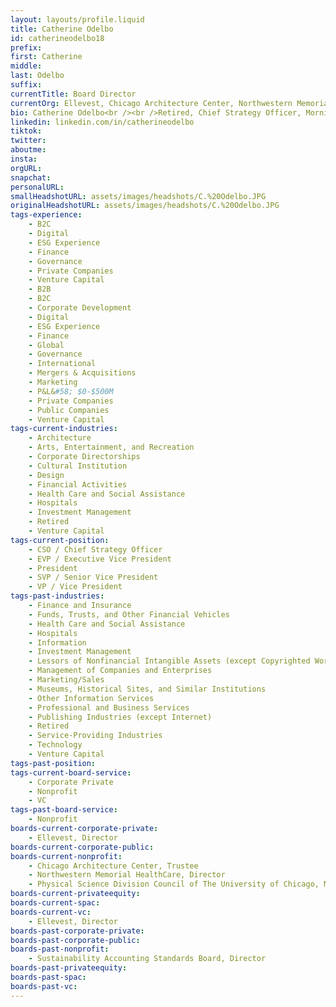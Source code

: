 ```yaml
---
layout: layouts/profile.liquid
title: Catherine Odelbo
id: catherineodelbo18
prefix: 
first: Catherine
middle: 
last: Odelbo
suffix: 
currentTitle: Board Director
currentOrg: Ellevest, Chicago Architecture Center, Northwestern Memorial Health Care, Physical Sciences Division Council at The University of Chicago
bio: Catherine Odelbo<br /><br />Retired, Chief Strategy Officer, Morningstar, Inc.<br /><br />After 30 years with Morningstar, Catherine retired in June 2018. As the firm’s first Strategy Officer starting in 2012, she was responsible for driving firm value by designing and implementing a strategic planning process; working with the executive team to focus resources on the initiatives and investments that create value; managing all M&A activity, including acquisitions and their integration into the firm; managing firm-to-firm strategic relationships; and measuring results of strategic decisions. Prior to her strategy role, Catherine managed several businesses for the firm, including launching and developing Morningstar’s equity and credit research business, Morningstar.com, the firm’s flagship investment research website, and other products and services built around proprietary intellectual property and technology.<br /><br />Though retired from Morningstar, Catherine is the Morningstar representative on the board of Ellevest, a start-up financial planning and investment advice service oriented to women. Catherine is also a Trustee of the Chicago Architecture Center, a director of Northwestern Memorial HealthCare and a member of the Physical Sciences Division Council of the University of Chicago. She is an “armchair astrophysicist” with a particular interest in the intersection of astrophysics, quantum mechanics, and information science. A private investor since college, Catherine also spends time researching and making investments, still relying on Morningstar research, of course. She has AB and MBA degrees with several honors from the University of Chicago. Catherine is a member of The Chicago Network and the Economic Club of Chicago.
linkedin: linkedin.com/in/catherineodelbo
tiktok: 
twitter: 
aboutme: 
insta: 
orgURL: 
snapchat: 
personalURL: 
smallHeadshotURL: assets/images/headshots/C.%20Odelbo.JPG
originalHeadshotURL: assets/images/headshots/C.%20Odelbo.JPG
tags-experience: 
    - B2C
    - Digital
    - ESG Experience
    - Finance
    - Governance
    - Private Companies
    - Venture Capital
    - B2B
    - B2C
    - Corporate Development
    - Digital
    - ESG Experience
    - Finance
    - Global
    - Governance
    - International
    - Mergers & Acquisitions
    - Marketing
    - P&L&#58; $0-$500M
    - Private Companies
    - Public Companies
    - Venture Capital
tags-current-industries: 
    - Architecture
    - Arts, Entertainment, and Recreation
    - Corporate Directorships
    - Cultural Institution
    - Design
    - Financial Activities
    - Health Care and Social Assistance
    - Hospitals
    - Investment Management
    - Retired
    - Venture Capital
tags-current-position: 
    - CSO / Chief Strategy Officer
    - EVP / Executive Vice President
    - President
    - SVP / Senior Vice President
    - VP / Vice President
tags-past-industries: 
    - Finance and Insurance
    - Funds, Trusts, and Other Financial Vehicles
    - Health Care and Social Assistance
    - Hospitals
    - Information
    - Investment Management
    - Lessors of Nonfinancial Intangible Assets (except Copyrighted Works)
    - Management of Companies and Enterprises
    - Marketing/Sales
    - Museums, Historical Sites, and Similar Institutions
    - Other Information Services
    - Professional and Business Services
    - Publishing Industries (except Internet)
    - Retired
    - Service-Providing Industries
    - Technology
    - Venture Capital
tags-past-position: 
tags-current-board-service: 
    - Corporate Private
    - Nonprofit
    - VC
tags-past-board-service: 
    - Nonprofit
boards-current-corporate-private: 
    - Ellevest, Director
boards-current-corporate-public: 
boards-current-nonprofit: 
    - Chicago Architecture Center, Trustee
    - Northwestern Memorial HealthCare, Director
    - Physical Science Division Council of The University of Chicago, Member
boards-current-privateequity: 
boards-current-spac: 
boards-current-vc: 
    - Ellevest, Director
boards-past-corporate-private: 
boards-past-corporate-public: 
boards-past-nonprofit: 
    - Sustainability Accounting Standards Board, Director
boards-past-privateequity: 
boards-past-spac: 
boards-past-vc: 
---
```

